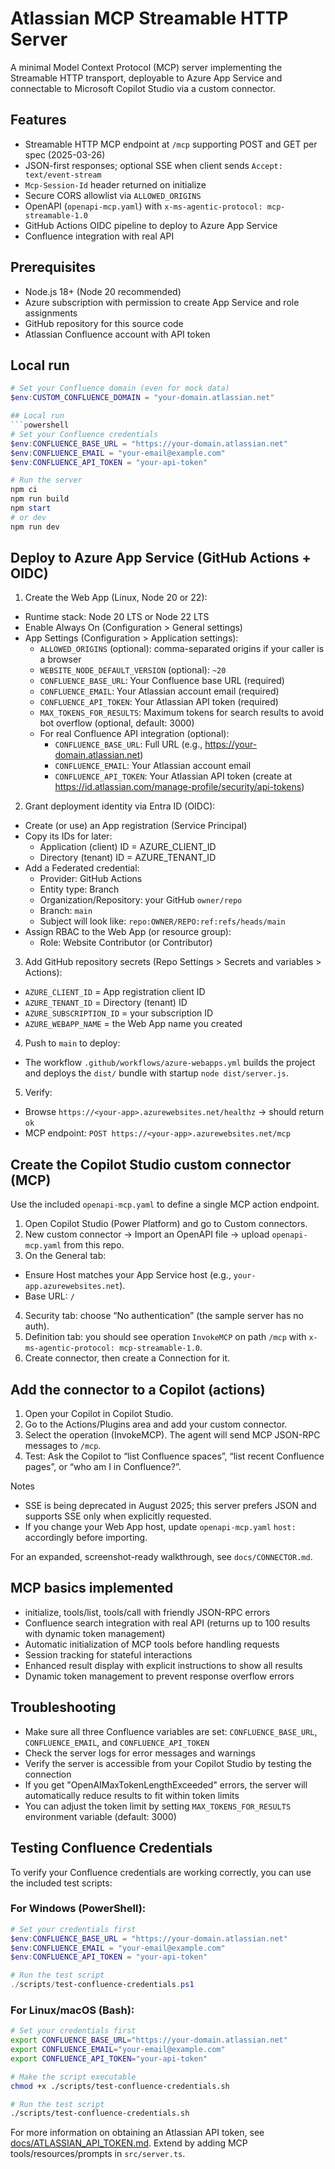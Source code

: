 # Atlassian MCP Streamable HTTP Server

A minimal Model Context Protocol (MCP) server implementing the Streamable HTTP transport, deployable to Azure App Service and connectable to Microsoft Copilot Studio via a custom connector.

## Features
- Streamable HTTP MCP endpoint at `/mcp` supporting POST and GET per spec (2025-03-26)
- JSON-first responses; optional SSE when client sends `Accept: text/event-stream`
- `Mcp-Session-Id` header returned on initialize
- Secure CORS allowlist via `ALLOWED_ORIGINS`
- OpenAPI (`openapi-mcp.yaml`) with `x-ms-agentic-protocol: mcp-streamable-1.0`
- GitHub Actions OIDC pipeline to deploy to Azure App Service
- Confluence integration with real API

## Prerequisites
- Node.js 18+ (Node 20 recommended)
- Azure subscription with permission to create App Service and role assignments
- GitHub repository for this source code
- Atlassian Confluence account with API token

## Local run
```powershell
# Set your Confluence domain (even for mock data)
$env:CUSTOM_CONFLUENCE_DOMAIN = "your-domain.atlassian.net"

## Local run
```powershell
# Set your Confluence credentials
$env:CONFLUENCE_BASE_URL = "https://your-domain.atlassian.net"
$env:CONFLUENCE_EMAIL = "your-email@example.com"
$env:CONFLUENCE_API_TOKEN = "your-api-token"

# Run the server
npm ci
npm run build
npm start
# or dev
npm run dev
```

## Deploy to Azure App Service (GitHub Actions + OIDC)
1) Create the Web App (Linux, Node 20 or 22):
  - Runtime stack: Node 20 LTS or Node 22 LTS
  - Enable Always On (Configuration > General settings)
  - App Settings (Configuration > Application settings):
    - `ALLOWED_ORIGINS` (optional): comma-separated origins if your caller is a browser
    - `WEBSITE_NODE_DEFAULT_VERSION` (optional): `~20`
    - `CONFLUENCE_BASE_URL`: Your Confluence base URL (required)
    - `CONFLUENCE_EMAIL`: Your Atlassian account email (required)
    - `CONFLUENCE_API_TOKEN`: Your Atlassian API token (required)
    - `MAX_TOKENS_FOR_RESULTS`: Maximum tokens for search results to avoid bot overflow (optional, default: 3000)
    - For real Confluence API integration (optional):
      - `CONFLUENCE_BASE_URL`: Full URL (e.g., https://your-domain.atlassian.net)
      - `CONFLUENCE_EMAIL`: Your Atlassian account email
      - `CONFLUENCE_API_TOKEN`: Your Atlassian API token (create at https://id.atlassian.com/manage-profile/security/api-tokens)

2) Grant deployment identity via Entra ID (OIDC):
  - Create (or use) an App registration (Service Principal)
  - Copy its IDs for later:
    - Application (client) ID = AZURE_CLIENT_ID
    - Directory (tenant) ID = AZURE_TENANT_ID
  - Add a Federated credential:
    - Provider: GitHub Actions
    - Entity type: Branch
    - Organization/Repository: your GitHub `owner/repo`
    - Branch: `main`
    - Subject will look like: `repo:OWNER/REPO:ref:refs/heads/main`
  - Assign RBAC to the Web App (or resource group):
    - Role: Website Contributor (or Contributor)

3) Add GitHub repository secrets (Repo Settings > Secrets and variables > Actions):
  - `AZURE_CLIENT_ID` = App registration client ID
  - `AZURE_TENANT_ID` = Directory (tenant) ID
  - `AZURE_SUBSCRIPTION_ID` = your subscription ID
  - `AZURE_WEBAPP_NAME` = the Web App name you created

4) Push to `main` to deploy:
  - The workflow `.github/workflows/azure-webapps.yml` builds the project and deploys the `dist/` bundle with startup `node dist/server.js`.

5) Verify:
  - Browse `https://<your-app>.azurewebsites.net/healthz` → should return `ok`
  - MCP endpoint: `POST https://<your-app>.azurewebsites.net/mcp`

## Create the Copilot Studio custom connector (MCP)
Use the included `openapi-mcp.yaml` to define a single MCP action endpoint.

1) Open Copilot Studio (Power Platform) and go to Custom connectors.
2) New custom connector → Import an OpenAPI file → upload `openapi-mcp.yaml` from this repo.
3) On the General tab:
  - Ensure Host matches your App Service host (e.g., `your-app.azurewebsites.net`).
  - Base URL: `/`
4) Security tab: choose “No authentication” (the sample server has no auth).
5) Definition tab: you should see operation `InvokeMCP` on path `/mcp` with `x-ms-agentic-protocol: mcp-streamable-1.0`.
6) Create connector, then create a Connection for it.

## Add the connector to a Copilot (actions)
1) Open your Copilot in Copilot Studio.
2) Go to the Actions/Plugins area and add your custom connector.
3) Select the operation (InvokeMCP). The agent will send MCP JSON-RPC messages to `/mcp`.
4) Test: Ask the Copilot to “list Confluence spaces”, “list recent Confluence pages”, or “who am I in Confluence?”.

Notes
- SSE is being deprecated in August 2025; this server prefers JSON and supports SSE only when explicitly requested.
- If you change your Web App host, update `openapi-mcp.yaml` `host:` accordingly before importing.

For an expanded, screenshot-ready walkthrough, see `docs/CONNECTOR.md`.

## MCP basics implemented
- initialize, tools/list, tools/call with friendly JSON-RPC errors
- Confluence search integration with real API (returns up to 100 results with dynamic token management)
- Automatic initialization of MCP tools before handling requests
- Session tracking for stateful interactions
- Enhanced result display with explicit instructions to show all results
- Dynamic token management to prevent response overflow errors

## Troubleshooting
- Make sure all three Confluence variables are set: `CONFLUENCE_BASE_URL`, `CONFLUENCE_EMAIL`, and `CONFLUENCE_API_TOKEN`
- Check the server logs for error messages and warnings
- Verify the server is accessible from your Copilot Studio by testing the connection
- If you get "OpenAIMaxTokenLengthExceeded" errors, the server will automatically reduce results to fit within token limits
- You can adjust the token limit by setting `MAX_TOKENS_FOR_RESULTS` environment variable (default: 3000)

## Testing Confluence Credentials

To verify your Confluence credentials are working correctly, you can use the included test scripts:

### For Windows (PowerShell):
```powershell
# Set your credentials first
$env:CONFLUENCE_BASE_URL = "https://your-domain.atlassian.net"
$env:CONFLUENCE_EMAIL = "your-email@example.com"
$env:CONFLUENCE_API_TOKEN = "your-api-token"

# Run the test script
./scripts/test-confluence-credentials.ps1
```

### For Linux/macOS (Bash):
```bash
# Set your credentials first
export CONFLUENCE_BASE_URL="https://your-domain.atlassian.net"
export CONFLUENCE_EMAIL="your-email@example.com"
export CONFLUENCE_API_TOKEN="your-api-token"

# Make the script executable
chmod +x ./scripts/test-confluence-credentials.sh

# Run the test script
./scripts/test-confluence-credentials.sh
```

For more information on obtaining an Atlassian API token, see [docs/ATLASSIAN_API_TOKEN.md](docs/ATLASSIAN_API_TOKEN.md).
Extend by adding MCP tools/resources/prompts in `src/server.ts`.
